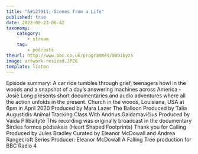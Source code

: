 ```yaml
---
title: "&#127911; Scenes from a Life"
published: true
date: 2022-09-23-06-42
taxonomy:
    category:
        - stream
    tag:
        - podcasts
theurl: http://www.bbc.co.uk/programmes/m001byz5
image: artwork-resized.JPEG
template: listen
---
```


Episode summary: A car ride tumbles through grief, teenagers howl in the woods and a snapshot of a day&rsquo;s answering machines across America - Josie Long presents short documentaries and audio adventures where all the action unfolds in the present. Church in the woods, Louisiana, USA at 6pm in April 2020 Produced by Mara Lazer The Balloon Produced by Talia Augustidis Animal Tracking Class With Andrius Gaidamavičius Produced by Vaida Pilibaitytė This recording was originally broadcast in the documentary &Scaron;irdies formos pėdsakais (Heart Shaped Footprints) Thank you for Calling Produced by Jules Bradley Curated by Eleanor McDowall and Andrea Rangecroft Series Producer: Eleanor McDowall A Falling Tree production for BBC Radio 4
